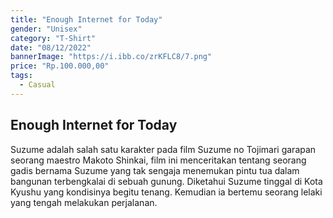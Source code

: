 ```yaml
---
title: "Enough Internet for Today"
gender: "Unisex"
category: "T-Shirt"
date: "08/12/2022"
bannerImage: "https://i.ibb.co/zrKFLC8/7.png"
price: "Rp.100.000,00"
tags:
  - Casual
---
```


## Enough Internet for Today

Suzume adalah salah satu karakter pada film Suzume no Tojimari garapan seorang maestro Makoto Shinkai, film ini menceritakan tentang seorang gadis bernama Suzume yang tak sengaja menemukan pintu tua dalam bangunan terbengkalai di sebuah gunung. Diketahui Suzume tinggal di Kota Kyushu yang kondisinya begitu tenang. Kemudian ia bertemu seorang lelaki yang tengah melakukan perjalanan.
